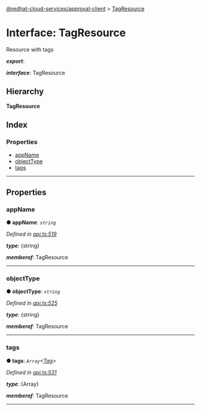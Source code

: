 [@redhat-cloud-services/approval-client](../README.md) > [TagResource](../interfaces/tagresource.md)

# Interface: TagResource

Resource with tags

*__export__*: 

*__interface__*: TagResource

## Hierarchy

**TagResource**

## Index

### Properties

* [appName](tagresource.md#appname)
* [objectType](tagresource.md#objecttype)
* [tags](tagresource.md#tags)

---

## Properties

<a id="appname"></a>

###  appName

**● appName**: *`string`*

*Defined in [api.ts:519](https://github.com/RedHatInsights/javascript-clients/blob/master/packages/approval/api.ts#L519)*

*__type__*: {string}

*__memberof__*: TagResource

___
<a id="objecttype"></a>

###  objectType

**● objectType**: *`string`*

*Defined in [api.ts:525](https://github.com/RedHatInsights/javascript-clients/blob/master/packages/approval/api.ts#L525)*

*__type__*: {string}

*__memberof__*: TagResource

___
<a id="tags"></a>

###  tags

**● tags**: *`Array`<[Tag](tag.md)>*

*Defined in [api.ts:531](https://github.com/RedHatInsights/javascript-clients/blob/master/packages/approval/api.ts#L531)*

*__type__*: {Array}

*__memberof__*: TagResource

___

